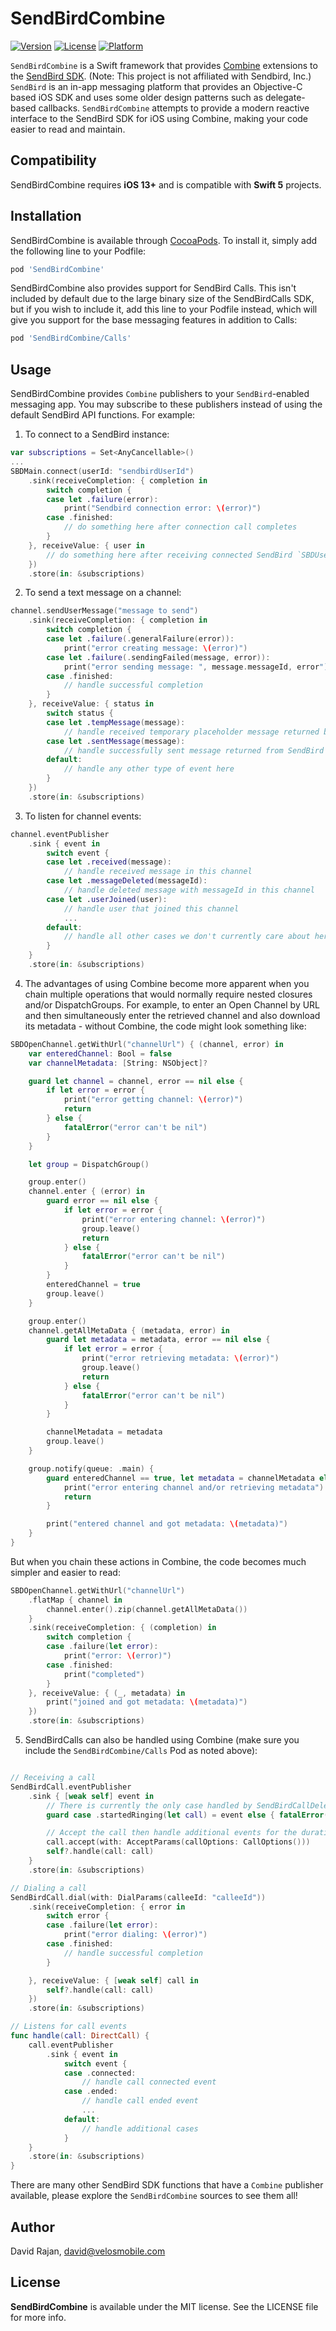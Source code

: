 # SendBirdCombine

[![Version](https://img.shields.io/cocoapods/v/SendBirdCombine.svg?style=flat)](https://cocoapods.org/pods/SendBirdCombine)
[![License](https://img.shields.io/cocoapods/l/SendBirdCombine.svg?style=flat)](https://cocoapods.org/pods/SendBirdCombine)
[![Platform](https://img.shields.io/cocoapods/p/SendBirdCombine.svg?style=flat)](https://cocoapods.org/pods/SendBirdCombine)

`SendBirdCombine` is a Swift framework that provides [Combine](https://developer.apple.com/documentation/combine) extensions to the [SendBird SDK](https://github.com/sendbird/sendbird-ios-framework). (Note: This project is not affiliated with Sendbird, Inc.) `SendBird` is an in-app messaging platform that provides an Objective-C based iOS SDK and uses some older design patterns such as delegate-based callbacks. `SendBirdCombine` attempts to provide a modern reactive interface to the SendBird SDK for iOS using Combine, making your code easier to read and maintain.

## Compatibility

SendBirdCombine requires **iOS 13+** and is compatible with **Swift 5** projects.

## Installation

SendBirdCombine is available through [CocoaPods](https://cocoapods.org). To install
it, simply add the following line to your Podfile:

```ruby
pod 'SendBirdCombine'
```

SendBirdCombine also provides support for SendBird Calls. This isn't included by default due to the large binary size of the SendBirdCalls SDK, but if you wish to include it, add this line to your Podfile instead, which will give you support for the base messaging features in addition to Calls:

```ruby
pod 'SendBirdCombine/Calls'
```

## Usage

SendBirdCombine provides `Combine` publishers to your `SendBird`-enabled messaging app. You may subscribe to these publishers instead of using the default SendBird API functions. For example: 

1. To connect to a SendBird instance:
```swift 
var subscriptions = Set<AnyCancellable>()
...
SBDMain.connect(userId: "sendbirdUserId")
    .sink(receiveCompletion: { completion in
        switch completion {
        case let .failure(error):
            print("Sendbird connection error: \(error)")
        case .finished:
            // do something here after connection call completes
        }
    }, receiveValue: { user in
        // do something here after receiving connected SendBird `SBDUser` object
    })
    .store(in: &subscriptions)
```

2. To send a text message on a channel:
```swift
channel.sendUserMessage("message to send")
    .sink(receiveCompletion: { completion in
        switch completion {
        case let .failure(.generalFailure(error)):
            print("error creating message: \(error)")
        case let .failure(.sendingFailed(message, error)):
            print("error sending message: ", message.messageId, error")
        case .finished:
            // handle successful completion
        }
    }, receiveValue: { status in
        switch status {
        case let .tempMessage(message):
            // handle received temporary placeholder message returned by SendBird
        case let .sentMessage(message):
            // handle successfully sent message returned from SendBird
        default:
            // handle any other type of event here
        }
    })
    .store(in: &subscriptions)
```



3. To listen for channel events:
```swift
channel.eventPublisher
    .sink { event in
        switch event {
        case let .received(message):
            // handle received message in this channel
        case let .messageDeleted(messageId):
            // handle deleted message with messageId in this channel
        case let .userJoined(user):
            // handle user that joined this channel
            ...
        default:
            // handle all other cases we don't currently care about here
        }
    }
    .store(in: &subscriptions)
```

4. The advantages of using Combine become more apparent when you chain multiple operations that would normally require nested closures and/or DispatchGroups. For example, to enter an Open Channel by URL and then simultaneously enter the retrieved channel and also download its metadata - without Combine, the code might look something like:

```swift
SBDOpenChannel.getWithUrl("channelUrl") { (channel, error) in
    var enteredChannel: Bool = false
    var channelMetadata: [String: NSObject]?

    guard let channel = channel, error == nil else {
        if let error = error {
            print("error getting channel: \(error)")
            return
        } else {
            fatalError("error can't be nil")
        }
    }

    let group = DispatchGroup()

    group.enter()
    channel.enter { (error) in
        guard error == nil else {
            if let error = error {
                print("error entering channel: \(error)")
                group.leave()
                return
            } else {
                fatalError("error can't be nil")
            }
        }
        enteredChannel = true
        group.leave()
    }

    group.enter()
    channel.getAllMetaData { (metadata, error) in
        guard let metadata = metadata, error == nil else {
            if let error = error {
                print("error retrieving metadata: \(error)")
                group.leave()
                return
            } else {
                fatalError("error can't be nil")
            }
        }

        channelMetadata = metadata
        group.leave()
    }

    group.notify(queue: .main) {
        guard enteredChannel == true, let metadata = channelMetadata else {
            print("error entering channel and/or retrieving metadata")
            return
        }

        print("entered channel and got metadata: \(metadata)")
    }
}
```

But when you chain these actions in Combine, the code becomes much simpler and easier to read:

```swift
SBDOpenChannel.getWithUrl("channelUrl")
    .flatMap { channel in
        channel.enter().zip(channel.getAllMetaData())
    }
    .sink(receiveCompletion: { (completion) in
        switch completion {
        case .failure(let error):
            print("error: \(error)")
        case .finished:
            print("completed")
        }
    }, receiveValue: { (_, metadata) in
        print("joined and got metadata: \(metadata)")
    })
    .store(in: &subscriptions)
```

5. SendBirdCalls can also be handled using Combine (make sure you include the `SendBirdCombine/Calls` Pod as noted above):

```swift

// Receiving a call
SendBirdCall.eventPublisher
    .sink { [weak self] event in
        // There is currently the only case handled by SendBirdCallDelegate
        guard case .startedRinging(let call) = event else { fatalError() }

        // Accept the call then handle additional events for the duration of the call
        call.accept(with: AcceptParams(callOptions: CallOptions()))
        self?.handle(call: call)
    }
    .store(in: &subscriptions)

// Dialing a call
SendBirdCall.dial(with: DialParams(calleeId: "calleeId"))
    .sink(receiveCompletion: { error in
        switch error {
        case .failure(let error):
            print("error dialing: \(error)")
        case .finished:
            // handle successful completion
        }

    }, receiveValue: { [weak self] call in
        self?.handle(call: call)
    })
    .store(in: &subscriptions)

// Listens for call events
func handle(call: DirectCall) {
    call.eventPublisher
        .sink { event in
            switch event {
            case .connected:
                // handle call connected event
            case .ended:
                // handle call ended event
                ...
            default:
                // handle additional cases
            }
    }
    .store(in: &subscriptions)
}
```

There are many other SendBird SDK functions that have a `Combine` publisher available, please explore the `SendBirdCombine` sources to see them all!

## Author

David Rajan, david@velosmobile.com

## License

**SendBirdCombine** is available under the MIT license. See the LICENSE file for more info.
